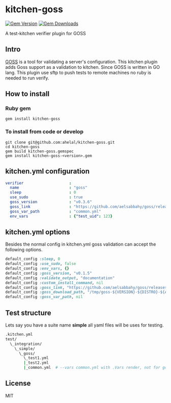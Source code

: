 # kitchen-goss
[![Gem Version](https://badge.fury.io/rb/kitchen-goss.svg)](https://badge.fury.io/rb/kitchen-goss)
[![Gem Downloads](http://ruby-gem-downloads-badge.herokuapp.com/kitchen-goss?type=total&color=brightgreen)](https://rubygems.org/gems/kitchen-goss)

A test-kitchen verifier plugin for GOSS

## Intro
[GOSS](https://github.com/aelsabbahy/goss.git) is a tool for validating a server's configuration.
This kitchen plugin adds Goss support as a validation to kitchen. Since GOSS is written in GO lang. This plugin use sftp to push tests to remote machines no ruby is needed to run verify.


## How to install

### Ruby gem
```
gem install kitchen-goss
```

### To install from code or develop
```
git clone git@github.com:ahelal/kitchen-goss.git
cd kitchen-goss
gem build kitchen-goss.gemspec
gem install kitchen-goss-<version>.gem
```

## kitchen.yml configuration
```yaml
verifier                    :
  name                      : "goss"
  sleep                     : 0
  use_sudo                  : true
  goss_version              : "v0.3.6"
  goss_link                 : "https://github.com/aelsabbahy/goss/releases/download/$VERSION/goss-linux-${ARCH}"
  goss_var_path             : "common.yml"
  env_vars                  : {"test_uid": 123}
```

## kitchen.yml options
Besides the normal config in kitchen.yml goss validation can accept the following options.

```ruby
default_config :sleep, 0
default_config :use_sudo, false
default_config :env_vars, {}
default_config :goss_version, "v0.1.5"
default_config :validate_output, "documentation"
default_config :custom_install_command, nil
default_config :goss_link, "https://github.com/aelsabbahy/goss/releases/download/$VERSION/goss-${DISTRO}-${ARCH}"
default_config :goss_download_path, "/tmp/goss-${VERSION}-${DISTRO}-${ARCH}"
default_config :goss_var_path, nil
```

## Test structure

Lets say you have a suite name **simple** all yaml files will be uses for testing.


```bash
.kitchen.yml
test/
  \_integration/
    \_simple/
      \_goss/
        \_test1.yml
        |_test2.yml
        |_common.yml  # --vars common.yml with .Vars render, not for goss test
```


## License

MIT
